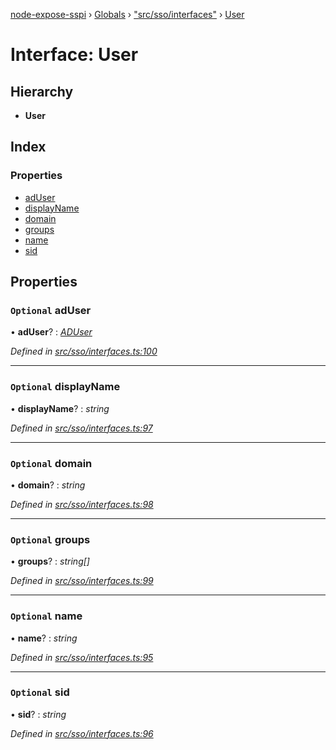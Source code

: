 [node-expose-sspi](../README.md) › [Globals](../globals.md) › ["src/sso/interfaces"](../modules/_src_sso_interfaces_.md) › [User](_src_sso_interfaces_.user.md)

# Interface: User

## Hierarchy

* **User**

## Index

### Properties

* [adUser](_src_sso_interfaces_.user.md#optional-aduser)
* [displayName](_src_sso_interfaces_.user.md#optional-displayname)
* [domain](_src_sso_interfaces_.user.md#optional-domain)
* [groups](_src_sso_interfaces_.user.md#optional-groups)
* [name](_src_sso_interfaces_.user.md#optional-name)
* [sid](_src_sso_interfaces_.user.md#optional-sid)

## Properties

### `Optional` adUser

• **adUser**? : *[ADUser](_src_sso_interfaces_.aduser.md)*

*Defined in [src/sso/interfaces.ts:100](https://github.com/jlguenego/node-expose-sspi/blob/45f90aa/src/sso/interfaces.ts#L100)*

___

### `Optional` displayName

• **displayName**? : *string*

*Defined in [src/sso/interfaces.ts:97](https://github.com/jlguenego/node-expose-sspi/blob/45f90aa/src/sso/interfaces.ts#L97)*

___

### `Optional` domain

• **domain**? : *string*

*Defined in [src/sso/interfaces.ts:98](https://github.com/jlguenego/node-expose-sspi/blob/45f90aa/src/sso/interfaces.ts#L98)*

___

### `Optional` groups

• **groups**? : *string[]*

*Defined in [src/sso/interfaces.ts:99](https://github.com/jlguenego/node-expose-sspi/blob/45f90aa/src/sso/interfaces.ts#L99)*

___

### `Optional` name

• **name**? : *string*

*Defined in [src/sso/interfaces.ts:95](https://github.com/jlguenego/node-expose-sspi/blob/45f90aa/src/sso/interfaces.ts#L95)*

___

### `Optional` sid

• **sid**? : *string*

*Defined in [src/sso/interfaces.ts:96](https://github.com/jlguenego/node-expose-sspi/blob/45f90aa/src/sso/interfaces.ts#L96)*

